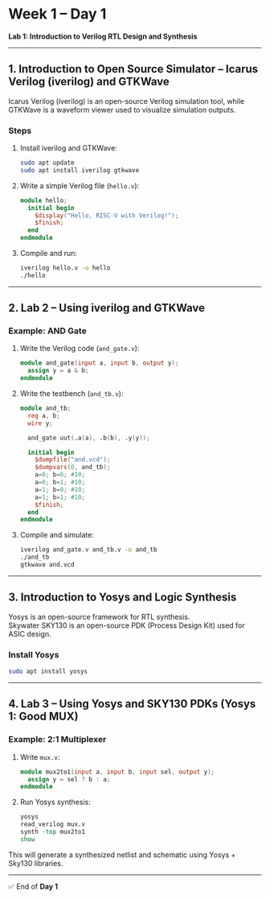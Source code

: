# Week 1 – Day 1  
**Lab 1: Introduction to Verilog RTL Design and Synthesis**

---

## 1. Introduction to Open Source Simulator – Icarus Verilog (iverilog) and GTKWave

Icarus Verilog (iverilog) is an open-source Verilog simulation tool, while GTKWave is a waveform viewer used to visualize simulation outputs.

### Steps
1. Install iverilog and GTKWave:
   ~~~bash
   sudo apt update
   sudo apt install iverilog gtkwave
   ~~~

2. Write a simple Verilog file (`hello.v`):
   ~~~verilog
   module hello;
     initial begin
       $display("Hello, RISC-V with Verilog!");
       $finish;
     end
   endmodule
   ~~~

3. Compile and run:
   ~~~bash
   iverilog hello.v -o hello
   ./hello
   ~~~

---

## 2. Lab 2 – Using iverilog and GTKWave

### Example: AND Gate

1. Write the Verilog code (`and_gate.v`):
   ~~~verilog
   module and_gate(input a, input b, output y);
     assign y = a & b;
   endmodule
   ~~~

2. Write the testbench (`and_tb.v`):
   ~~~verilog
   module and_tb;
     reg a, b;
     wire y;

     and_gate uut(.a(a), .b(b), .y(y));

     initial begin
       $dumpfile("and.vcd");
       $dumpvars(0, and_tb);
       a=0; b=0; #10;
       a=0; b=1; #10;
       a=1; b=0; #10;
       a=1; b=1; #10;
       $finish;
     end
   endmodule
   ~~~

3. Compile and simulate:
   ~~~bash
   iverilog and_gate.v and_tb.v -o and_tb
   ./and_tb
   gtkwave and.vcd
   ~~~

---

## 3. Introduction to Yosys and Logic Synthesis

Yosys is an open-source framework for RTL synthesis.  
Skywater SKY130 is an open-source PDK (Process Design Kit) used for ASIC design.

### Install Yosys
   ~~~bash
   sudo apt install yosys
   ~~~

---

## 4. Lab 3 – Using Yosys and SKY130 PDKs (Yosys 1: Good MUX)

### Example: 2:1 Multiplexer

1. Write `mux.v`:
   ~~~verilog
   module mux2to1(input a, input b, input sel, output y);
     assign y = sel ? b : a;
   endmodule
   ~~~

2. Run Yosys synthesis:
   ~~~tcl
   yosys
   read_verilog mux.v
   synth -top mux2to1
   show
   ~~~

This will generate a synthesized netlist and schematic using Yosys + Sky130 libraries.

---

✅ End of **Day 1**

